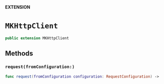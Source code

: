 **EXTENSION**

# `MKHttpClient`
```swift
public extension MKHttpClient
```

## Methods
### `request(fromConfiguration:)`

```swift
func request(fromConfiguration configuration: RequestConfiguration) -> RequestType
```
